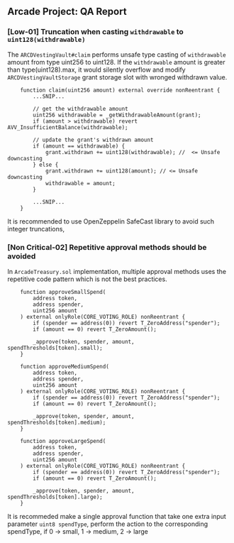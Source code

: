 ## Arcade Project: QA Report


### [Low-01] Truncation when casting `withdrawable` to `uint128(withdrawable)`

The `ARCDVestingVault#claim` performs unsafe type casting of `withdrawable` amount from type uint256 to uint128. If the  `withdrawable` amount is greater than type(uint128).max, it would silently overflow and modify `ARCDVestingVaultStorage` grant storage slot with wronged withdrawn value.  

```solidity
    function claim(uint256 amount) external override nonReentrant {
        ...SNIP...

        // get the withdrawable amount
        uint256 withdrawable = _getWithdrawableAmount(grant);
        if (amount > withdrawable) revert AVV_InsufficientBalance(withdrawable);

        // update the grant's withdrawn amount
        if (amount == withdrawable) {
            grant.withdrawn += uint128(withdrawable); //  <= Unsafe downcasting
        } else {
            grant.withdrawn += uint128(amount); // <= Unsafe downcasting
            withdrawable = amount;
        }

        ...SNIP...
    }

```

It is recommended to use OpenZeppelin SafeCast library to avoid such integer truncations,

### [Non Critical-02] Repetitive approval methods should be avoided

In `ArcadeTreasury.sol` implementation, multiple approval methods uses the repetitive code pattern which is not the best practices. 

```solidity
    function approveSmallSpend(
        address token,
        address spender,
        uint256 amount
    ) external onlyRole(CORE_VOTING_ROLE) nonReentrant {
        if (spender == address(0)) revert T_ZeroAddress("spender");
        if (amount == 0) revert T_ZeroAmount();

        _approve(token, spender, amount, spendThresholds[token].small);
    }

    function approveMediumSpend(
        address token,
        address spender,
        uint256 amount
    ) external onlyRole(CORE_VOTING_ROLE) nonReentrant {
        if (spender == address(0)) revert T_ZeroAddress("spender");
        if (amount == 0) revert T_ZeroAmount();

        _approve(token, spender, amount, spendThresholds[token].medium);
    }

    function approveLargeSpend(
        address token,
        address spender,
        uint256 amount
    ) external onlyRole(CORE_VOTING_ROLE) nonReentrant {
        if (spender == address(0)) revert T_ZeroAddress("spender");
        if (amount == 0) revert T_ZeroAmount();

        _approve(token, spender, amount, spendThresholds[token].large);
    }
```

It is recommeded make a single approval function that take one extra input parameter `uint8 spendType`, perform the action to the corresponding spendType, if 0 -> small, 1 -> medium, 2 -> large

